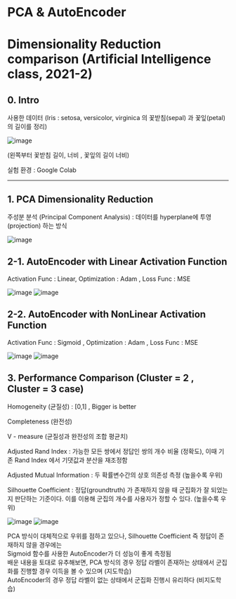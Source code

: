 # PCA & AutoEncoder
# Dimensionality Reduction comparison (Artificial Intelligence class, 2021-2) #

## 0. Intro ##
사용한 데이터
(Iris : setosa, versicolor, virginica 의 꽃받침(sepal) 과 꽃잎(petal) 의 길이를 정리)


![image](https://user-images.githubusercontent.com/82162578/172845076-a2d8f656-fd82-47c4-8a6b-3dffe90de31f.png)

(왼쪽부터 꽃받침 길이, 너비 , 꽃잎의 길이 너비)

실험 환경 : Google Colab

---


## 1. PCA Dimensionality Reduction ##

주성분 분석 (Principal Component Analysis) : 데이터를 hyperplane에 투영 (projection) 하는 방식

![image](https://user-images.githubusercontent.com/82162578/172846469-4eda65b5-043d-4493-8b94-d6df367ff718.png)

## 2-1. AutoEncoder with Linear Activation Function ##

Activation Func : Linear, Optimization : Adam , Loss Func : MSE 

![image](https://user-images.githubusercontent.com/82162578/172847479-e0718c5e-1122-4b4f-ac1d-0d536f89d809.png)
![image](https://user-images.githubusercontent.com/82162578/172847468-5ce7ccbd-1ac2-4b00-8d3e-2be4c2b535a6.png)



## 2-2. AutoEncoder with NonLinear Activation Function ##

Activation Func : Sigmoid , Optimization : Adam , Loss Func : MSE 

![image](https://user-images.githubusercontent.com/82162578/172847906-f798427a-cdca-4140-a5c9-981749a73d10.png)
![image](https://user-images.githubusercontent.com/82162578/172847888-c029d4d0-65fa-4782-b854-4203ea661230.png)


## 3. Performance Comparison (Cluster = 2 , Cluster = 3 case) ##

Homogeneity (균질성) : [0,1] , Bigger is better 

Completeness (완전성) 

V - measure (균질성과 완전성의 조합 평균치) 

Adjusted Rand Index : 가능한 모든 쌍에서 정답인 쌍의 개수 비율 (정확도), 이때 기존 Rand Index 에서 기댓값과 분산을 재조정함 

Adjusted Mutual Information : 두 확률변수간의 상호 의존성 측정 (높을수록 우위) 

Silhouette Coefficient : 정답(groundtruth) 가 존재하지 않을 때 군집화가 잘 되었는지 판단하는 기준이다. 이를 이용해 군집의 개수를 사용자가 정할 수 있다. (높을수록 우위) 

![image](https://user-images.githubusercontent.com/82162578/172848968-94fba40c-b58f-4455-9c3a-40f5d49ba157.png)
![image](https://user-images.githubusercontent.com/82162578/172848981-fbc9ef52-2be8-4fdb-82ab-cc2080b9b3f1.png)

PCA 방식이 대체적으로 우위를 점하고 있으나, Silhouette Coefficient 즉 정답이 존재하지 않을 경우에는   
Sigmoid 함수를 사용한 AutoEncoder가 더 성능이 좋게 측정됨     
배운 내용을 토대로 유추해보면, PCA 방식의 경우 정답 라벨이 존재하는 상태에서 군집화를 진행할 경우 이득을 볼 수 있으며 (지도학습)   
AutoEncoder의 경우 정답 라벨이 없는 상태에서 군집화 진행시 유리하다 (비지도학습)  
